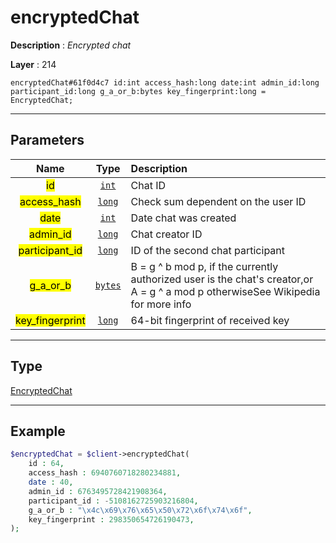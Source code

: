 # encryptedChat

**Description** : *Encrypted chat*

**Layer** : 214

```tl
encryptedChat#61f0d4c7 id:int access_hash:long date:int admin_id:long participant_id:long g_a_or_b:bytes key_fingerprint:long = EncryptedChat;
```

---

## Parameters

| Name | Type | Description |
| :---: | :---: | :--- |
| <mark>id</mark> | [`int`](type/int) | Chat ID |
| <mark>access_hash</mark> | [`long`](type/long) | Check sum dependent on the user ID |
| <mark>date</mark> | [`int`](type/int) | Date chat was created |
| <mark>admin_id</mark> | [`long`](type/long) | Chat creator ID |
| <mark>participant_id</mark> | [`long`](type/long) | ID of the second chat participant |
| <mark>g_a_or_b</mark> | [`bytes`](type/bytes) | B = g ^ b mod p, if the currently authorized user is the chat's creator,or A = g ^ a mod p otherwiseSee Wikipedia for more info |
| <mark>key_fingerprint</mark> | [`long`](type/long) | 64-bit fingerprint of received key |

---

## Type

[EncryptedChat](type/EncryptedChat)

---

## Example

```php
$encryptedChat = $client->encryptedChat(
	id : 64,
	access_hash : 6940760718280234881,
	date : 40,
	admin_id : 6763495728421908364,
	participant_id : -5108162725903216804,
	g_a_or_b : "\x4c\x69\x76\x65\x50\x72\x6f\x74\x6f",
	key_fingerprint : 298350654726190473,
);
```